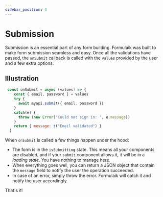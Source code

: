 ```yaml
---
sidebar_position: 4
---
```


# Submission

Submission is an essential part of any form building. 
Formulaik was built to make form submission seamless and easy.
Once all the validations have passed, the `onSubmit` callback is called with the `values` provided by the user and a few extra options:

## Illustration

```js
 const onSubmit = async (values) => {
    const { email, password } = values
    try { 
      await myapi.submit({ email, password })
    }
    catch(e) {
      throw (new Error('Could not sign in: ', e.message))
    }
    return { message: t("Email validated") }  
  }
```

When `onSubmit` is called a few things happen under the hood:
- The form is in the `isSubmitting` state. This means all your components are disabled, and if your `submit` component allows it, it will be in a *loading state*. You have nothing to manage here.
- When everything goes well, you can return a JSON object that contain the `message` field to notify the user the operation succeeded.
- In case of an error, simply throw the error. Formulaik will catch it and notify the user accordingly.

That's it!